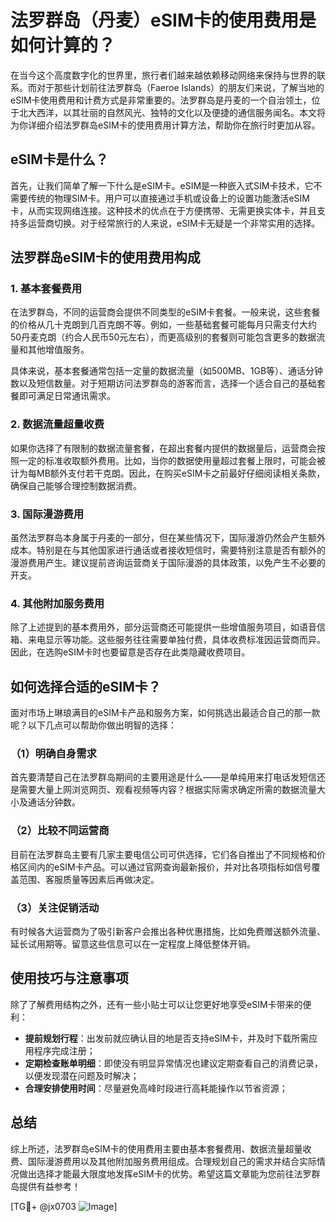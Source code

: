 # 法罗群岛（丹麦）eSIM卡的使用费用是如何计算的？

在当今这个高度数字化的世界里，旅行者们越来越依赖移动网络来保持与世界的联系。而对于那些计划前往法罗群岛（Faeroe Islands）的朋友们来说，了解当地的eSIM卡使用费用和计费方式是非常重要的。法罗群岛是丹麦的一个自治领土，位于北大西洋，以其壮丽的自然风光、独特的文化以及便捷的通信服务闻名。本文将为你详细介绍法罗群岛eSIM卡的使用费用计算方法，帮助你在旅行时更加从容。

## eSIM卡是什么？

首先，让我们简单了解一下什么是eSIM卡。eSIM是一种嵌入式SIM卡技术，它不需要传统的物理SIM卡。用户可以直接通过手机或设备上的设置功能激活eSIM卡，从而实现网络连接。这种技术的优点在于方便携带、无需更换实体卡，并且支持多运营商切换。对于经常旅行的人来说，eSIM卡无疑是一个非常实用的选择。

## 法罗群岛eSIM卡的使用费用构成

### 1. 基本套餐费用

在法罗群岛，不同的运营商会提供不同类型的eSIM卡套餐。一般来说，这些套餐的价格从几十克朗到几百克朗不等。例如，一些基础套餐可能每月只需支付大约50丹麦克朗（约合人民币50元左右），而更高级别的套餐则可能包含更多的数据流量和其他增值服务。

具体来说，基本套餐通常包括一定量的数据流量（如500MB、1GB等）、通话分钟数以及短信数量。对于短期访问法罗群岛的游客而言，选择一个适合自己的基础套餐即可满足日常通讯需求。

### 2. 数据流量超量收费

如果你选择了有限制的数据流量套餐，在超出套餐内提供的数据量后，运营商会按照一定的标准收取额外费用。比如，当你的数据使用量超过套餐上限时，可能会被计为每MB额外支付若干克朗。因此，在购买eSIM卡之前最好仔细阅读相关条款，确保自己能够合理控制数据消费。

### 3. 国际漫游费用

虽然法罗群岛本身属于丹麦的一部分，但在某些情况下，国际漫游仍然会产生额外成本。特别是在与其他国家进行通话或者接收短信时，需要特别注意是否有额外的漫游费用产生。建议提前咨询运营商关于国际漫游的具体政策，以免产生不必要的开支。

### 4. 其他附加服务费用

除了上述提到的基本费用外，部分运营商还可能提供一些增值服务项目，如语音信箱、来电显示等功能。这些服务往往需要单独付费，具体收费标准因运营商而异。因此，在选购eSIM卡时也要留意是否存在此类隐藏收费项目。

## 如何选择合适的eSIM卡？

面对市场上琳琅满目的eSIM卡产品和服务方案，如何挑选出最适合自己的那一款呢？以下几点可以帮助你做出明智的选择：

### （1）明确自身需求

首先要清楚自己在法罗群岛期间的主要用途是什么——是单纯用来打电话发短信还是需要大量上网浏览网页、观看视频等内容？根据实际需求确定所需的数据流量大小及通话分钟数。

### （2）比较不同运营商

目前在法罗群岛主要有几家主要电信公司可供选择，它们各自推出了不同规格和价格区间内的eSIM卡产品。可以通过官网查询最新报价，并对比各项指标如信号覆盖范围、客服质量等因素后再做决定。

### （3）关注促销活动

有时候各大运营商为了吸引新客户会推出各种优惠措施，比如免费赠送额外流量、延长试用期等。留意这些信息可以在一定程度上降低整体开销。

## 使用技巧与注意事项

除了了解费用结构之外，还有一些小贴士可以让您更好地享受eSIM卡带来的便利：

- **提前规划行程**：出发前就应确认目的地是否支持eSIM卡，并及时下载所需应用程序完成注册；
- **定期检查账单明细**：即使没有明显异常情况也建议定期查看自己的消费记录，以便发现潜在问题及时解决；
- **合理安排使用时间**：尽量避免高峰时段进行高耗能操作以节省资源；

## 总结

综上所述，法罗群岛eSIM卡的使用费用主要由基本套餐费用、数据流量超量收费、国际漫游费用以及其他附加服务费用组成。合理规划自己的需求并结合实际情况做出选择才能最大限度地发挥eSIM卡的优势。希望这篇文章能为您前往法罗群岛提供有益参考！

[TG💪+ @jx0703 ![Image](https://github.com/user-attachments/assets/dbca1d08-cadb-493c-b0ec-ad6f7a83f270)]